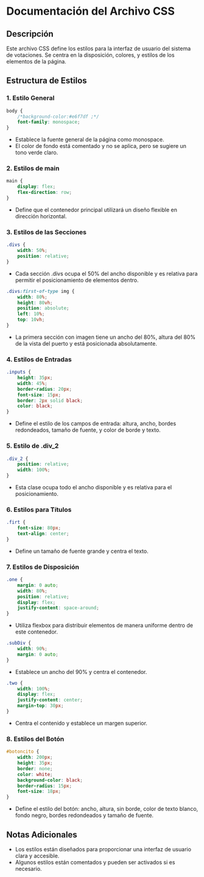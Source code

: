 # Documentación del Archivo CSS

## Descripción

Este archivo CSS define los estilos para la interfaz de usuario del sistema de votaciones. Se centra en la disposición, colores, y estilos de los elementos de la página.

## Estructura de Estilos
### 1. Estilo General
```css
body {
    /*background-color:#e6f7df ;*/
    font-family: monospace;
}
```
- Establece la fuente general de la página como monospace.
- El color de fondo está comentado y no se aplica, pero se sugiere un tono verde claro.

### 2. Estilos de main
```css
main {
    display: flex;
    flex-direction: row;
}
```
- Define que el contenedor principal utilizará un diseño flexible en dirección horizontal.

### 3. Estilos de las Secciones

```css
.divs {
    width: 50%;
    position: relative;
}
```
- Cada sección .divs ocupa el 50% del ancho disponible y es relativa para permitir el posicionamiento de elementos dentro.

```css
.divs:first-of-type img {
    width: 80%;
    height: 80vh;
    position: absolute;
    left: 10%;
    top: 10vh;
}
```
- La primera sección con imagen tiene un ancho del 80%, altura del 80% de la vista del puerto y está posicionada absolutamente.

### 4. Estilos de Entradas

```css
.inputs {
    height: 35px;
    width: 45%;
    border-radius: 20px;
    font-size: 15px;
    border: 2px solid black;
    color: black;
}
```
- Define el estilo de los campos de entrada: altura, ancho, bordes redondeados, tamaño de fuente, y color de borde y texto.

### 5. Estilo de .div_2

```css
.div_2 {
    position: relative;
    width: 100%;
}
```
- Esta clase ocupa todo el ancho disponible y es relativa para el posicionamiento.

### 6. Estilos para Títulos

```css
.firt {
    font-size: 80px;
    text-align: center;
}
```
- Define un tamaño de fuente grande y centra el texto.

### 7. Estilos de Disposición

```css
.one {
    margin: 0 auto;
    width: 80%;
    position: relative;
    display: flex;
    justify-content: space-around;
}
```
- Utiliza flexbox para distribuir elementos de manera uniforme dentro de este contenedor.

```css
.subDiv {
    width: 90%;
    margin: 0 auto;
}
```
- Establece un ancho del 90% y centra el contenedor.

```css
.two {
    width: 100%;
    display: flex;
    justify-content: center;
    margin-top: 30px;
}
```
- Centra el contenido y establece un margen superior.

### 8. Estilos del Botón

```css
#botoncito {
    width: 200px;
    height: 35px;
    border: none;
    color: white;
    background-color: black;
    border-radius: 15px;
    font-size: 18px;
}
```
- Define el estilo del botón: ancho, altura, sin borde, color de texto blanco, fondo negro, bordes redondeados y tamaño de fuente.

## Notas Adicionales

- Los estilos están diseñados para proporcionar una interfaz de usuario clara y accesible.
- Algunos estilos están comentados y pueden ser activados si es necesario.
